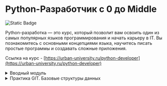 # Python-Разработчик c 0 до Middle

![Static Badge](https://img.shields.io/badge/py-python-blue?style=plastic&logo=python)

Python-разработка — это курс, который позволит вам освоить один из самых популярных языков программирования и начать карьеру в IT. Вы познакомитесь с основными концепциями языка, научитесь писать простые программы и создавать сложные приложения.  


Ссылка на курс - [https://urban-university.ru/python-developer](https://urban-university.ru/python-developer)


<details>
  <summary>Вводный модуль</summary>
  * Вводный урок по курсу "Python-Разработчик"<br>
  * Установка среды разработки PyCharm и Python<br>
  * Практическое задание по вводному уроку "Установка среды разработки PyCharm и Python."<br>
  * Настройка программ<br>
  * Базовые структуры данных<br>
  * Практическое задание по уроку "Базовые структуры данных"<br>
  * Решение к практическому заданию по теме "Базовые структуры данных"<br>
  * Разбор Github
</details>

<details>
  <summary>Практика GIT. Базовые структуры данных</summary>
  * Динамическая типизация  
  * Практическая работа по уроку "Динамическая типизация"  
  * Переменные  
  * Практическое задание по теме "Переменные"  
  * Строки и Индексация строк  
  * Практическое задание по уроку "Строки и индексация строк"  
  * Организация программ и методы строк  
  * Практическая работа по уроку "Организация программ и методы строк"  
  * Списки. Индексация и методы списков  
  * Изменяемые и неизменяемые объекты. Кортежи  
  * Практическое задание по теме "Неизменяемые и изменяемые объекты. Кортежи"  
  * Словари и множества  
  * Практическое задание по теме "Словари и множества"  
  * Шпаргалка по типам данных в языке программирования Python  
  * Лекция по GIT  
  * Дополнительное практическое задание по модулю  
  * Вебинар по модулям 1 и Вводному модулю  
</details>
